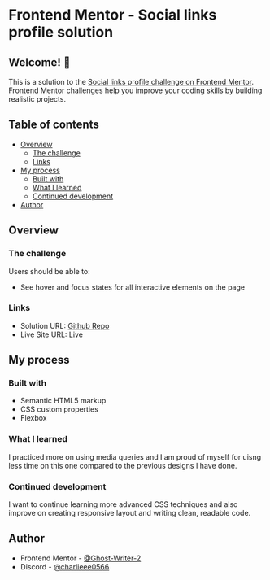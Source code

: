 # Frontend Mentor - Social links profile solution

## Welcome! 👋 

This is a solution to the [Social links profile challenge on Frontend Mentor](https://www.frontendmentor.io/challenges/social-links-profile-UG32l9m6dQ). Frontend Mentor challenges help you improve your coding skills by building realistic projects. 

## Table of contents

- [Overview](#overview)
  - [The challenge](#the-challenge)
  - [Links](#links)
- [My process](#my-process)
  - [Built with](#built-with)
  - [What I learned](#what-i-learned)
  - [Continued development](#continued-development)
- [Author](#author)

## Overview

### The challenge

Users should be able to:

- See hover and focus states for all interactive elements on the page


### Links

- Solution URL: [Github Repo](https://github.com/Ghost-Writer-2/Social-links-project)
- Live Site URL: [Live](https://your-live-site-url.com)

## My process

### Built with

- Semantic HTML5 markup
- CSS custom properties
- Flexbox

### What I learned

I practiced more on using media queries and I am proud of myself for uisng less time on this one compared to the previous designs I have done. 

### Continued development

I want to continue learning more advanced CSS techniques and also improve on creating responsive layout and writing clean, readable code.

## Author

- Frontend Mentor - [@Ghost-Writer-2](https://www.frontendmentor.io/profile/@Ghost-Writer-2)
- Discord - [@charlieee0566](https://discord.com/channels/@charlieeee0566)
